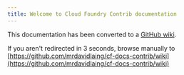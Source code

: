 ```yaml
---
title: Welcome to Cloud Foundry Contrib documentation
---
```


This documentation has been converted to a [GitHub wiki](https://github.com/mrdavidlaing/cf-docs-contrib/wiki).

If you aren't redirected in 3 seconds, browse manually to [https://github.com/mrdavidlaing/cf-docs-contrib/wiki](https://github.com/mrdavidlaing/cf-docs-contrib/wiki)

<meta http-equiv="refresh" content="3;url=https://github.com/mrdavidlaing/cf-docs-contrib/wiki">